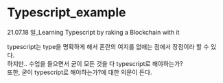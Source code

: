 # Typescript_example

21.07.18 일\_Learning Typescript by raking a Blockchain with it

typescript는 type을 명확하게 해서 혼란의 여지를 없애는 점에서 장점이라 할 수 있다.  
하지만.. 수업을 들으면서 굳이 모든 것을 다 typescript로 해야하는가?  
또한, 굳이 typescript로 해야하는가?에 대한 의문이 든다.
